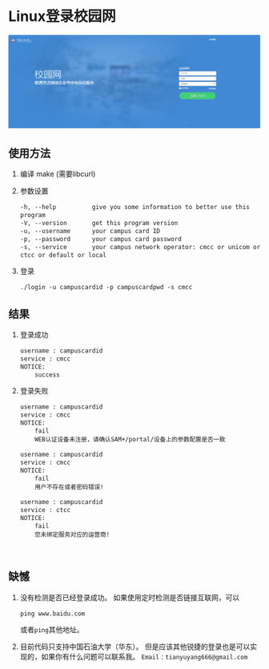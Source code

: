 # Linux登录校园网

![image-20240505175644024](校园网登录界面.png)

## 使用方法

1. 编译 make (需要libcurl)

2. 参数设置

       -h, --help          give you some information to better use this program
       -V, --version       get this program version
       -u, --username      your campus card ID
       -p, --password      your campus card password
       -s, --service       your campus network operator: cmcc or unicom or ctcc or default or local

3. 登录

   ```
   ./login -u campuscardid -p campuscardpwd -s cmcc
   ```

## 结果

1. 登录成功

   ```
   username : campuscardid
   service : cmcc
   NOTICE:
       success
   ```

2. 登录失败 

   ```
   username : campuscardid
   service : cmcc
   NOTICE:
       fail
       WEB认证设备未注册，请确认SAM+/portal/设备上的参数配置是否一致
   ```

   ```
   username : campuscardid
   service : cmcc
   NOTICE:
       fail
       用户不存在或者密码错误!
   ```

   ```
   username : campuscardid
   service : ctcc
   NOTICE:
       fail
       您未绑定服务对应的运营商!
   ```

​	

## 缺憾

1. 没有检测是否已经登录成功。
   如果使用定时检测是否链接互联网，可以

   ```
   ping www.baidu.com
   ```

   或者`ping`其他地址。

2. 目前代码只支持中国石油大学（华东）。
   但是应该其他锐捷的登录也是可以实现的，如果你有什么问题可以联系我。
   `Email：tianyuyang666@gmail.com`



